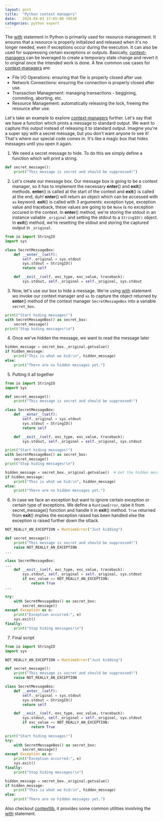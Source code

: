 ```yaml
---
layout: post
title:  "Python context managers"
date:   2024-04-03 17:05:00 +0530
categories: python expert
---
```

The [with] statement in Python is primarily used for resource management. It ensures that a resource is properly initialized and released when it's no longer needed, even if exceptions occur during the execution. It can also be used for suppressing certain exceptions or outputs.
Basically, [context-managers] can be leveraged to create a temporary state change and revert it to original once the intended work is done.
A few common use cases for [context-managers] are:
- File I/O Operations: ensuring that file is properly closed after use.
- Network Connections: ensuring the connection is properly closed after use.
- Transaction Management: managing transactions - beggining, commiting, aborting, etc.
- Resource Management: automatically releasing the lock, freeing the resource after use.

Let's take an example to explore [context-managers] further. Let's say that we have a function which prints a message to standard output. We want to capture this output instead of releasing it to standard output.
Imagine you're a super spy with a secret message, but you don't want anyone to see it! That's where our special code comes in. It's like a magic box that hides messages until you open it again.
1. We need a secret message to hide. To do this we simply define a function which will print a string.
```python
def secret_message():
    print("This message is secret and should be suppressed!")
```

2. Let's create our message box. Our message box is going to be a context manager, so it has to implement the necessary __enter__() and __exit__() methods.
    __enter__() is called at the start of the context and __exit__() is called at the end, duh! 
    __enter__() will return an object which can be accessed with `as` keyword. __exit__() is called with 3 arguments: exception type, exception value and traceback, these values are going to be `None` is no exception occured in the context. In __enter__() method, we're storing the stdout in an instance valiable `_original` and setting the stdout to a `StringIO()` object. In __exit__() method, we're resetting the stdout and storing the captured output in `_original`.
```python
from io import StringIO
import sys

class SecretMessageBox:
    def __enter__(self):
        self._original = sys.stdout
        sys.stdout = StringIO()
        return self

    def __exit__(self, exc_type, exc_value, traceback):
        sys.stdout, self._original = self._original, sys.stdout
```

3. Now, let's use our box to hide a message. We're using [with] statement wo invoke our context manager and `as` to capture the object returned by     __enter__() method of the context manager `SecretMessageBox` into a variable `secret_box`.
```python
print("Start hiding messages!")
with SecretMessageBox() as secret_box:
    secret_message()
print("Stop hiding messages!\n")
```

4. Once we've hidden the message, we want to read the message later
```python
hidden_message = secret_box._original.getvalue()
if hidden_message:
    print("This is what we hid:\n", hidden_message)
else:
    print("There are no hidden messages yet.")
```

5. Putting it all together
```python
from io import StringIO
import sys

def secret_message():
    print("This message is secret and should be suppressed!")

class SecretMessageBox:
    def __enter__(self):
        self._original = sys.stdout
        sys.stdout = StringIO()
        return self

    def __exit__(self, exc_type, exc_value, traceback):
        sys.stdout, self._original = self._original, sys.stdout

print("Start hiding messages!")
with SecretMessageBox() as secret_box:
    secret_message()
print("Stop hiding messages!\n")

hidden_message = secret_box._original.getvalue()  # Get the hidden message
if hidden_message:
    print("This is what we hid:\n", hidden_message)
else:
    print("There are no hidden messages yet.")
```

6. In case we face an exception but want to ignore certain exception or certain type of exceptions.
    We define a `RuntimeError`, raise it from secret_message() function and handle it in __exit__() method.
    `True` returned from __exit__() implies the exception raised has been handled else the exception is raised further down the sttack.
```python
NOT_REALLY_AN_EXCEPTION = RuntimeError("Just kidding")

def secret_message():
    print("This message is secret and should be suppressed!")
    raise NOT_REALLY_AN_EXCEPTION
...

class SecretMessageBox:
...
    def __exit__(self, exc_type, exc_value, traceback):
        sys.stdout, self._original = self._original, sys.stdout
        if exc_value == NOT_REALLY_AN_EXCEPTION:
            return True
...

try:
    with SecretMessageBox() as secret_box:
        secret_message()
except Exception as e:
    print("Exception occurred:", e)
    sys.exit()
finally:
    print("Stop hiding messages!\n")
```

7. Final script
```python
from io import StringIO
import sys

NOT_REALLY_AN_EXCEPTION = RuntimeError("Just kidding")

def secret_message():
    print("This message is secret and should be suppressed!")
    raise NOT_REALLY_AN_EXCEPTION

class SecretMessageBox:
    def __enter__(self):
        self._original = sys.stdout
        sys.stdout = StringIO()
        return self

    def __exit__(self, exc_type, exc_value, traceback):
        sys.stdout, self._original = self._original, sys.stdout
        if exc_value == NOT_REALLY_AN_EXCEPTION:
            return True
        
print("Start hiding messages!")
try:
    with SecretMessageBox() as secret_box:
        secret_message()
except Exception as e:
    print("Exception occurred:", e)
    sys.exit()
finally:
    print("Stop hiding messages!\n")

hidden_message = secret_box._original.getvalue()
if hidden_message:
    print("This is what we hid:\n", hidden_message)
else:
    print("There are no hidden messages yet.")
```

Also checkout [contextlib], it provides some common utilities involving the [with] statement.

[with]: https://docs.python.org/3/reference/compound_stmts.html#with
[context-managers]: https://docs.python.org/3/reference/datamodel.html#context-managers
[contextlib]: https://docs.python.org/3/library/contextlib.html
